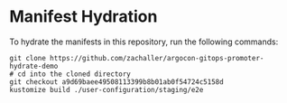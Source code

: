 # Manifest Hydration

To hydrate the manifests in this repository, run the following commands:

```shell
git clone https://github.com/zachaller/argocon-gitops-promoter-hydrate-demo
# cd into the cloned directory
git checkout a9d69baee49508113399b8b01ab0f54724c5158d
kustomize build ./user-configuration/staging/e2e
```
